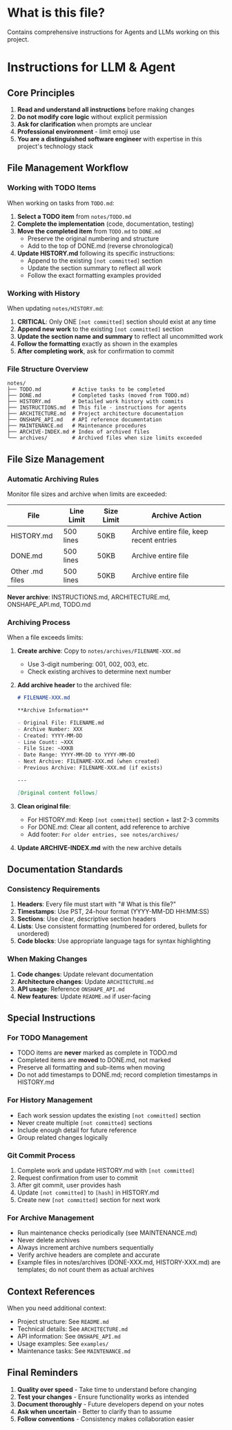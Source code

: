 # What is this file?

Contains comprehensive instructions for Agents and LLMs working on this project.

# Instructions for LLM & Agent

## Core Principles

1. **Read and understand all instructions** before making changes
2. **Do not modify core logic** without explicit permission
3. **Ask for clarification** when prompts are unclear
4. **Professional environment** - limit emoji use
5. **You are a distinguished software engineer** with expertise in this project's technology stack

## File Management Workflow

### Working with TODO Items

When working on tasks from `TODO.md`:

1. **Select a TODO item** from `notes/TODO.md`
2. **Complete the implementation** (code, documentation, testing)
3. **Move the completed item** from `TODO.md` to `DONE.md`
   - Preserve the original numbering and structure
   - Add to the top of DONE.md (reverse chronological)
4. **Update HISTORY.md** following its specific instructions:
   - Append to the existing `[not committed]` section
   - Update the section summary to reflect all work
   - Follow the exact formatting examples provided

### Working with History

When updating `notes/HISTORY.md`:

1. **CRITICAL**: Only ONE `[not committed]` section should exist at any time
2. **Append new work** to the existing `[not committed]` section
3. **Update the section name and summary** to reflect all uncommitted work
4. **Follow the formatting** exactly as shown in the examples
5. **After completing work**, ask for confirmation to commit

### File Structure Overview

```
notes/
├── TODO.md          # Active tasks to be completed
├── DONE.md          # Completed tasks (moved from TODO.md)
├── HISTORY.md       # Detailed work history with commits
├── INSTRUCTIONS.md  # This file - instructions for agents
├── ARCHITECTURE.md  # Project architecture documentation
├── ONSHAPE_API.md   # API reference documentation
├── MAINTENANCE.md   # Maintenance procedures
├── ARCHIVE-INDEX.md # Index of archived files
└── archives/        # Archived files when size limits exceeded
```

## File Size Management

### Automatic Archiving Rules

Monitor file sizes and archive when limits are exceeded:

| File            | Line Limit | Size Limit | Archive Action                           |
| --------------- | ---------- | ---------- | ---------------------------------------- |
| HISTORY.md      | 500 lines  | 50KB       | Archive entire file, keep recent entries |
| DONE.md         | 500 lines  | 50KB       | Archive entire file                      |
| Other .md files | 500 lines  | 50KB       | Archive entire file                      |

**Never archive**: INSTRUCTIONS.md, ARCHITECTURE.md, ONSHAPE_API.md, TODO.md

### Archiving Process

When a file exceeds limits:

1. **Create archive**: Copy to `notes/archives/FILENAME-XXX.md`
   - Use 3-digit numbering: 001, 002, 003, etc.
   - Check existing archives to determine next number
2. **Add archive header** to the archived file:

   ```markdown
   # FILENAME-XXX.md

   **Archive Information**

   - Original File: FILENAME.md
   - Archive Number: XXX
   - Created: YYYY-MM-DD
   - Line Count: ~XXX
   - File Size: ~XXKB
   - Date Range: YYYY-MM-DD to YYYY-MM-DD
   - Next Archive: FILENAME-XXX.md (when created)
   - Previous Archive: FILENAME-XXX.md (if exists)

   ---

   [Original content follows]
   ```

3. **Clean original file**:
   - For HISTORY.md: Keep `[not committed]` section + last 2-3 commits
   - For DONE.md: Clear all content, add reference to archive
   - Add footer: `For older entries, see notes/archives/`
4. **Update ARCHIVE-INDEX.md** with the new archive details

## Documentation Standards

### Consistency Requirements

1. **Headers**: Every file must start with "# What is this file?"
2. **Timestamps**: Use PST, 24-hour format (YYYY-MM-DD HH:MM:SS)
3. **Sections**: Use clear, descriptive section headers
4. **Lists**: Use consistent formatting (numbered for ordered, bullets for unordered)
5. **Code blocks**: Use appropriate language tags for syntax highlighting

### When Making Changes

1. **Code changes**: Update relevant documentation
2. **Architecture changes**: Update `ARCHITECTURE.md`
3. **API usage**: Reference `ONSHAPE_API.md`
4. **New features**: Update `README.md` if user-facing

## Special Instructions

### For TODO Management

- TODO items are **never** marked as complete in TODO.md
- Completed items are **moved** to DONE.md, not marked
- Preserve all formatting and sub-items when moving
- Do not add timestamps to DONE.md; record completion timestamps in HISTORY.md

### For History Management

- Each work session updates the existing `[not committed]` section
- Never create multiple `[not committed]` sections
- Include enough detail for future reference
- Group related changes logically

### Git Commit Process

1. Complete work and update HISTORY.md with `[not committed]`
2. Request confirmation from user to commit
3. After git commit, user provides hash
4. Update `[not committed]` to `[hash]` in HISTORY.md
5. Create new `[not committed]` section for next work

### For Archive Management

- Run maintenance checks periodically (see MAINTENANCE.md)
- Never delete archives
- Always increment archive numbers sequentially
- Verify archive headers are complete and accurate
- Example files in notes/archives (DONE-XXX.md, HISTORY-XXX.md) are templates; do not count them as actual archives

## Context References

When you need additional context:

- Project structure: See `README.md`
- Technical details: See `ARCHITECTURE.md`
- API information: See `ONSHAPE_API.md`
- Usage examples: See `examples/`
- Maintenance tasks: See `MAINTENANCE.md`

## Final Reminders

1. **Quality over speed** - Take time to understand before changing
2. **Test your changes** - Ensure functionality works as intended
3. **Document thoroughly** - Future developers depend on your notes
4. **Ask when uncertain** - Better to clarify than to assume
5. **Follow conventions** - Consistency makes collaboration easier
